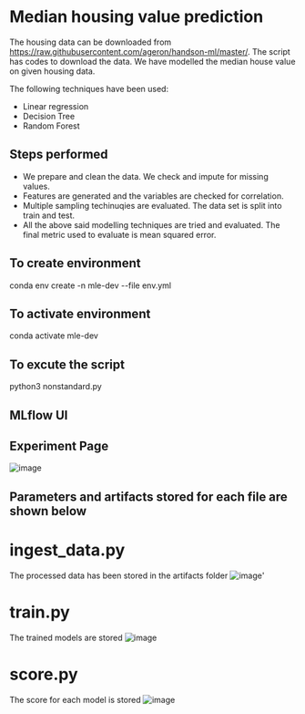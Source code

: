#
# Median housing value prediction

The housing data can be downloaded from https://raw.githubusercontent.com/ageron/handson-ml/master/. The script has codes to download the data. We have modelled the median house value on given housing data. 

The following techniques have been used: 

 - Linear regression
 - Decision Tree
 - Random Forest

## Steps performed
 - We prepare and clean the data. We check and impute for missing values.
 - Features are generated and the variables are checked for correlation.
 - Multiple sampling techinuqies are evaluated. The data set is split into train and test.
 - All the above said modelling techniques are tried and evaluated. The final metric used to evaluate is mean squared error.
 
## To create environment
conda env create -n mle-dev --file env.yml

## To activate environment
conda activate mle-dev

## To excute the script
python3 nonstandard.py

## MLflow UI 
## Experiment Page
![image](https://github.com/user-attachments/assets/108ada4c-e4c4-4dd0-b513-64269c1d5548)
## Parameters and artifacts stored for each file are shown below
# ingest_data.py
The processed data has been stored in the artifacts folder
![image](https://github.com/user-attachments/assets/8defbe60-0a10-4003-8d7e-e666511e3d63)'

# train.py
The trained models are stored 
![image](https://github.com/user-attachments/assets/8f717646-f396-40a6-bbb7-247bf99bfbff)

# score.py
The score for each model is stored
![image](https://github.com/user-attachments/assets/562c019d-325c-4543-974a-462eb01d28ab)

